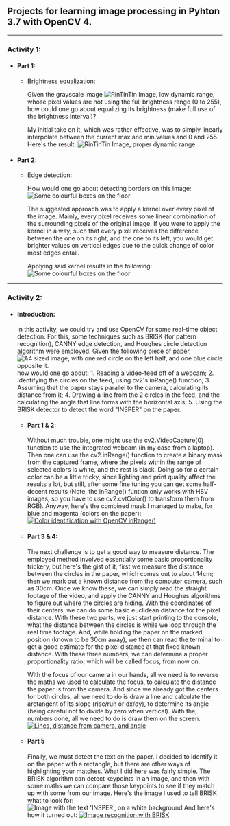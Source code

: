 ## Projects for learning image processing in Pyhton 3.7 with OpenCV 4.

___
### Activity 1:

- ####   Part 1:
    - Brightness equalization:
    
        Given the grayscale image ![RinTinTin Image, low dynamic range](Atividade01/RinTinTin.jpg), whose pixel values are not using the full brightness range (0 to 255), how could one go about equalizing its brightness (make full use of the brightness interval)?


        My initial take on it, which was rather effective, was to simply linearly interpolate between the current max and min values and 0 and 255. Here's the result.
        ![RinTinTin Image, proper dynamic range](Atividade01/RinTinEqualized.jpg)

- ####   Part 2:
    - Edge detection:
        
        How would one go about detecting borders on this image: 
        ![Some colourful boxes on the floor](Atividade01/hall_box_battery_atividade3.png)
        
        
        The suggested approach was to apply a kernel over every pixel of the image. Mainly, every pixel receives some linear combination of the surrounding pixels of the original image. If you were to apply the kernel in a way, such that every pixel receives the difference between the one on its right, and the one to its left, you would get brighter values on vertical edges due to the quick change of color most edges entail.
        
        Applying said kernel results in the following:
        ![Some colourful boxes on the floor](Atividade01/gabarito_atividade_3.png)

___
### Activity 2:

- ####  Introduction:

    In this activity, we could try and use OpenCV for some real-time object detection. For this, some techniques such as BRISK (for pattern recognition), CANNY edge detection, and Houghes circle detection algorithm were employed.
    Given the following piece of paper,
    ![A4 sized image, with one red circle on the left half, and one blue circle opposite it.](Atividade02/support/folha_atividade.png) 
    how would one go about: 
        1. Reading a video-feed off of a webcam;
        2. Identifying the circles on the feed, using cv2's inRange() function;
        3. Assuming that the paper stays parallel to the camera, calculating its distance from it;
        4. Drawing a line from the 2 circles in the feed, and the calculating the angle that line forms with the horizontal axis;
        5. Using the BRISK detector to detect the word "INSPER" on the paper.
    
    - #### Part 1 & 2:
        Without much trouble, one might use the cv2.VideoCapture(0) function to use the integrated webcam (in my case from a laptop). Then one can use the cv2.inRange() function to create a binary mask from the captured frame, where the pixels within the range of selected colors is white, and the rest is black. Doing so for a certain color can be a little tricky, since lighting and print quality affect the results a lot, but still, after some fine tuning you can get some half-decent results (Note, the inRange() funtion only works with HSV images, so you have to use cv2.cvtColor() to transform them from RGB). Anyway, here's the combined mask I managed to make, for blue and magenta (colors on the paper):
        [![Color identification with OpenCV inRange()](https://res.cloudinary.com/marcomontalbano/image/upload/v1582988145/video_to_markdown/images/youtube--NpfZ_jLFnwE-c05b58ac6eb4c4700831b2b3070cd403.jpg)](https://youtu.be/NpfZ_jLFnwE "Color identification with OpenCV inRange()")

    - #### Part 3 & 4:
        The next challenge is to get a good way to measure distance. The employed method involved essentially some basic proportionality trickery, but here's the gist of it; first we measure the distance between the circles in the paper, which comes out to about 14cm; then we mark out a known distance from the computer camera, such as 30cm. Once we know these, we can simply read the straight footage of the video, and apply the CANNY and Houghes algorithms to figure out where the circles are hiding. With the coordinates of their centers, we can do some basic euclidean distance for the pixel distance. With these two parts, we just start printing to the console, what the distance between the circles is while we loop through the real time footage. And, while holding the paper on the marked position (known to be 30cm away), we then can read the terminal to get a good estimate for the pixel distance at that fixed known distance. With these three numbers, we can determine a proper proportionality ratio, which will be called focus, from now on.

        With the focus of our camera in our hands, all we need is to reverse the maths we used to calculate the focus, to calculate the distance the paper is from the camera. And since we already got the centers for both circles, all we need to do is draw a line and calculate the arctangent of its slope (rise/run or dx/dy), to determine its angle (being careful not to divide by zero when vertical). With the, numbers done, all we need to do is draw them on the screen. 
        [![Lines, distance from camera, and angle](https://res.cloudinary.com/marcomontalbano/image/upload/v1582988062/video_to_markdown/images/youtube--pj15Q1t3WAc-c05b58ac6eb4c4700831b2b3070cd403.jpg)](https://youtu.be/pj15Q1t3WAc "Lines, distance from camera, and angle")

    - #### Part 5
        Finally, we must detect the text on the paper. I decided to identify it on the paper with a rectangle, but there are other ways of highlighting your matches. What I did here was fairly simple. The BRISK algorithm can detect keypoints in an image, and then with some maths we can compare those keypoints to see if they match up with some from our image.
        Here's the image I used to tell BRISK what to look for:
        ![Image with the text 'INSPER', on a white background](Atividade02/insper_logo.png)
        And here's how it turned out:
        [![Image recognition with BRISK](https://res.cloudinary.com/marcomontalbano/image/upload/v1582988181/video_to_markdown/images/youtube--sp6DCuY-fw4-c05b58ac6eb4c4700831b2b3070cd403.jpg)](https://youtu.be/sp6DCuY-fw4 "Image recognition with BRISK")
